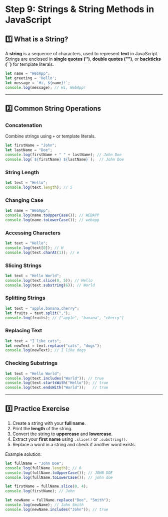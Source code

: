 # Step 9: Strings & String Methods in JavaScript

## 1️⃣ What is a String?
A **string** is a sequence of characters, used to represent **text** in JavaScript. Strings are enclosed in **single quotes ('')**, **double quotes ("")**, or **backticks (``)** for template literals.

```javascript
let name = "WebApp";
let greeting = 'Hello';
let message = `Hi, ${name}!`;
console.log(message); // Hi, WebApp!
```

---

## 2️⃣ Common String Operations

### **Concatenation**
Combine strings using `+` or template literals.
```javascript
let firstName = "John";
let lastName = "Doe";
console.log(firstName + " " + lastName); // John Doe
console.log(`${firstName} ${lastName}`);  // John Doe
```

### **String Length**
```javascript
let text = "Hello";
console.log(text.length); // 5
```

### **Changing Case**
```javascript
let name = "WebApp";
console.log(name.toUpperCase()); // WEBAPP
console.log(name.toLowerCase()); // webapp
```

### **Accessing Characters**
```javascript
let text = "Hello";
console.log(text[0]); // H
console.log(text.charAt(1)); // e
```

### **Slicing Strings**
```javascript
let text = "Hello World";
console.log(text.slice(0, 5)); // Hello
console.log(text.substring(6)); // World
```

### **Splitting Strings**
```javascript
let text = "apple,banana,cherry";
let fruits = text.split(",");
console.log(fruits); // ["apple", "banana", "cherry"]
```

### **Replacing Text**
```javascript
let text = "I like cats";
let newText = text.replace("cats", "dogs");
console.log(newText); // I like dogs
```

### **Checking Substrings**
```javascript
let text = "Hello World";
console.log(text.includes("World")); // true
console.log(text.startsWith("Hello")); // true
console.log(text.endsWith("World"));   // true
```

---

## 3️⃣ Practice Exercise
1. Create a string with your **full name**.
2. Print the **length** of the string.
3. Convert the string to **uppercase** and **lowercase**.
4. Extract your **first name** using `.slice()` or `.substring()`.
5. Replace a word in a string and check if another word exists.

Example solution:
```javascript
let fullName = "John Doe";
console.log(fullName.length); // 8
console.log(fullName.toUpperCase()); // JOHN DOE
console.log(fullName.toLowerCase()); // john doe

let firstName = fullName.slice(0, 4);
console.log(firstName); // John

let newName = fullName.replace("Doe", "Smith");
console.log(newName); // John Smith
console.log(newName.includes("John")); // true
```

